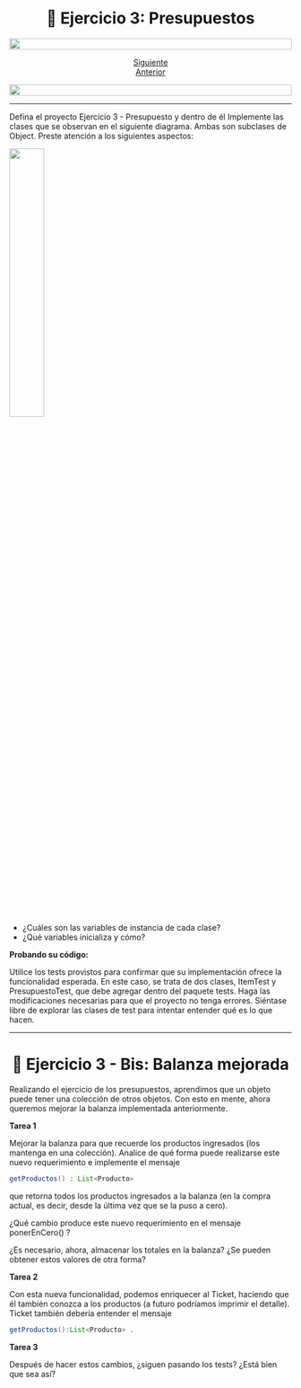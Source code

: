 <h1 align="center"> 📝 Ejercicio 3: Presupuestos</h1>

<img src= 'https://i.gifer.com/origin/8c/8cd3f1898255c045143e1da97fbabf10_w200.gif' height="20" width="100%">

<div align="center">

[Siguiente](/Documentos/Ejercicio4.md)<br>
[Anterior](/Documentos/Ejercicio2.md)
 </div>

<img src= 'https://i.gifer.com/origin/8c/8cd3f1898255c045143e1da97fbabf10_w200.gif' height="20" width="100%">



---

 Defina el proyecto Ejercicio 3 - Presupuesto y dentro de él Implemente las clases que se observan en el siguiente diagrama. Ambas son subclases de Object. Preste atención a los siguientes aspectos:

<img width ='35%' src='https://user-images.githubusercontent.com/55964635/223016099-bbb42255-fb19-4623-a4ad-8199c38f1bb6.png'>

- ¿Cuáles son las variables de instancia de cada clase?
- ¿Qué variables inicializa y cómo?


**Probando su código:**

Utilice los tests provistos para confirmar que su implementación ofrece la funcionalidad esperada. En este caso, se trata de dos clases,  ItemTest y PresupuestoTest, que debe agregar dentro del paquete tests. Haga las modificaciones necesarias para que el proyecto no tenga errores. Siéntase libre de explorar las clases de test para intentar entender qué es lo que hacen.  

---

<h1 align="center"> 📝 Ejercicio 3 - Bis: Balanza mejorada</h1>

Realizando el ejercicio de los presupuestos, aprendimos que un objeto puede tener una colección de otros objetos. Con esto en mente, ahora queremos mejorar la balanza implementada anteriormente.

**Tarea 1**

Mejorar la balanza para que recuerde los productos ingresados (los mantenga en una colección). Analice de qué forma puede realizarse este nuevo requerimiento e implemente el mensaje 

```java
getProductos() : List<Producto>
```

que retorna todos los productos ingresados a la balanza (en la compra actual, es decir, desde la última vez que se la puso a cero).

¿Qué cambio produce este nuevo requerimiento en el mensaje ponerEnCero() ?


¿Es necesario, ahora, almacenar los totales en la balanza? ¿Se pueden obtener estos valores de otra forma?

**Tarea 2**

Con esta nueva funcionalidad, podemos enriquecer al Ticket, haciendo que él también conozca a los productos (a futuro podríamos imprimir el detalle). Ticket también debería entender el mensaje  

```java
getProductos():List<Producto> .
```

**Tarea 3**

Después de hacer estos cambios, ¿siguen pasando los tests? ¿Está bien que sea así?
